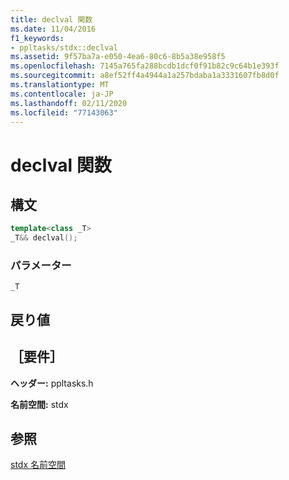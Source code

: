 ```yaml
---
title: declval 関数
ms.date: 11/04/2016
f1_keywords:
- ppltasks/stdx::declval
ms.assetid: 9f57ba7a-e050-4ea6-80c6-8b5a38e958f5
ms.openlocfilehash: 7145a765fa288bcdb1dcf0f91b82c9c64b1e393f
ms.sourcegitcommit: a8ef52ff4a4944a1a257bdaba1a3331607fb8d0f
ms.translationtype: MT
ms.contentlocale: ja-JP
ms.lasthandoff: 02/11/2020
ms.locfileid: "77143063"
---
```

# <a name="declval-function"></a>declval 関数

## <a name="syntax"></a>構文

```cpp
template<class _T>
_T&& declval();
```

### <a name="parameters"></a>パラメーター

`_T`

## <a name="return-value"></a>戻り値

## <a name="requirements"></a>［要件］

**ヘッダー:** ppltasks.h

**名前空間:** stdx

## <a name="see-also"></a>参照

[stdx 名前空間](stdx-namespace.md)
